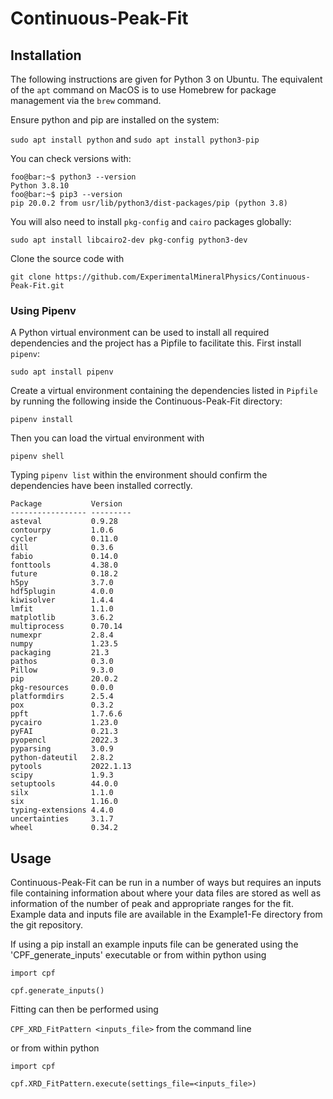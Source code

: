 # Continuous-Peak-Fit

## Installation
The following instructions are given for Python 3 on Ubuntu. The equivalent of the `apt` command on MacOS is to use Homebrew for package management via the `brew` command.

Ensure python and pip are installed on the system:

`sudo apt install python` and `sudo apt install python3-pip`

You can check versions with:

```console
foo@bar:~$ python3 --version
Python 3.8.10
foo@bar:~$ pip3 --version
pip 20.0.2 from usr/lib/python3/dist-packages/pip (python 3.8)
```

You will also need to install `pkg-config` and `cairo` packages globally:

`sudo apt install libcairo2-dev pkg-config python3-dev`

Clone the source code with

`git clone https://github.com/ExperimentalMineralPhysics/Continuous-Peak-Fit.git`

### Using Pipenv

A Python virtual environment can be used to install all required dependencies and the project has a Pipfile to facilitate this. First install `pipenv`:

`sudo apt install pipenv`

Create a virtual environment containing the dependencies listed in `Pipfile` by running the following inside the Continuous-Peak-Fit directory:

`pipenv install`

Then you can load the virtual environment with

`pipenv shell`

Typing `pipenv list` within the environment should confirm the dependencies have been installed correctly.

```console
Package           Version
----------------- ---------
asteval           0.9.28
contourpy         1.0.6
cycler            0.11.0
dill              0.3.6
fabio             0.14.0
fonttools         4.38.0
future            0.18.2
h5py              3.7.0
hdf5plugin        4.0.0
kiwisolver        1.4.4
lmfit             1.1.0
matplotlib        3.6.2
multiprocess      0.70.14
numexpr           2.8.4
numpy             1.23.5
packaging         21.3
pathos            0.3.0
Pillow            9.3.0
pip               20.0.2
pkg-resources     0.0.0
platformdirs      2.5.4
pox               0.3.2
ppft              1.7.6.6
pycairo           1.23.0
pyFAI             0.21.3
pyopencl          2022.3
pyparsing         3.0.9
python-dateutil   2.8.2
pytools           2022.1.13
scipy             1.9.3
setuptools        44.0.0
silx              1.1.0
six               1.16.0
typing-extensions 4.4.0
uncertainties     3.1.7
wheel             0.34.2
```

## Usage

Continuous-Peak-Fit can be run in a number of ways but requires an inputs file containing information about where your 
data files are stored as well as information of the number of peak and appropriate ranges for the fit. Example data and 
inputs file are available in the Example1-Fe directory from the git repository. 

If using a pip install an example inputs file can be generated using the 'CPF_generate_inputs' executable or from within
 python using

`import cpf`

`cpf.generate_inputs()`

Fitting can then be performed using 

`CPF_XRD_FitPattern <inputs_file>` from the command line

or from within python

`import cpf`

`cpf.XRD_FitPattern.execute(settings_file=<inputs_file>)`

